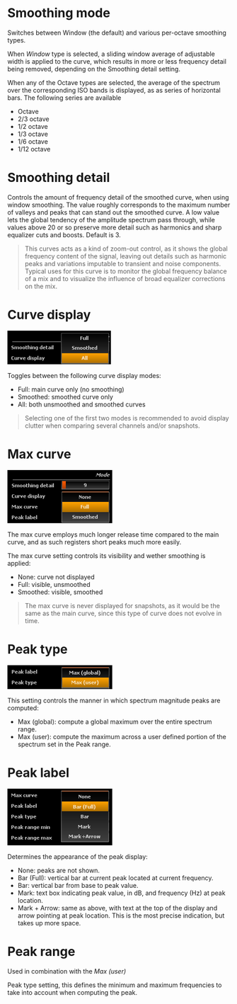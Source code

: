# Smoothing mode
Switches between Window (the default) and various per-octave smoothing types.

When <i>Window</i> type is selected, a sliding window average of adjustable width is applied to the
curve, which results in more or less frequency detail being removed, depending on the <link
type="document" target="Smoothing detail">Smoothing detail</link> setting.

When any of the Octave types are selected, the average of the spectrum over the corresponding ISO
bands is displayed, as as series of horizontal bars. The following series are available
* Octave
* 2/3 octave
* 1/2 octave
* 1/3 octave
* 1/6 octave
* 1/12 octave

# Smoothing detail
<link type="document" target="Controls">Controls</link>
the amount of frequency detail of the smoothed curve, when using window smoothing. The value roughly
corresponds to the maximum number of valleys and peaks that can stand out the smoothed curve. A low
value lets the global tendency of the amplitude spectrum pass through, while values above 20 or so
preserve more detail such as harmonics and sharp equalizer cuts and boosts. Default is 3.

> This curves acts as a kind of zoom-out control, as it shows the global frequency content of the
signal, leaving out details such as harmonic peaks and variations imputable to transient and noise
components. Typical uses for this curve is to monitor the global frequency balance of a mix and to
visualize the influence of broad equalizer corrections on the mix.

# Curve display
![](../../include/CurveDisplay.png)

Toggles between the following curve display modes:
* Full: main curve only (no smoothing)
* Smoothed: smoothed curve only
* All: both unsmoothed and smoothed curves

> Selecting one of the first two modes is recommended to avoid display clutter when comparing
several channels and/or snapshots.

# Max curve
![](../../include/MaxCurve.png)

The max curve employs much longer release time compared to the main curve, and as such registers
short peaks much more easily.

The max curve setting controls its visibility and wether smoothing is applied:
* None: curve not displayed
* Full: visible, unsmoothed
* Smoothed: visible, smoothed

> The max curve is never displayed for snapshots, as it would be the same as the
main curve, since this type of curve does not evolve in time.

# Peak type
![](../../include/PeakType.png)

This setting controls the manner in which spectrum magnitude peaks are computed:
* Max (global): compute a global maximum over the entire spectrum range.
* Max (user): compute the maximum across a user defined portion of the spectrum set in
the <link type="document" target="Peak range">Peak range</link>.

# Peak label
![](../../include/PeakLabel.png)

Determines the appearance of the peak display:
* None: peaks are not shown.
* Bar (Full): vertical bar at current peak located at current frequency.
* Bar: vertical bar from base to peak value.
* Mark: text box indicating peak value, in dB, and frequency (Hz) at peak location.
* Mark + Arrow: same as above, with text at the top of the display and arrow pointing at peak
location. This is the most precise indication, but takes up more space.

# Peak range
Used in combination with the <i>Max (user)</i>
<link type="document" target="Peak">Peak</link> type setting, this defines the minimum and maximum
frequencies to take into account when computing the peak.

